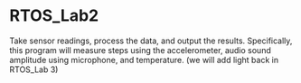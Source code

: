 # RTOS_Lab2
 Take sensor readings, process the data,  and output the results.  Specifically, this program will  measure steps using the accelerometer, audio sound amplitude using microphone, and temperature. (we will add light back in RTOS_Lab 3)
